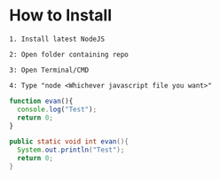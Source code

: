 # How to Install
```
1. Install latest NodeJS
```
```
2: Open folder containing repo
```
```
3: Open Terminal/CMD
```
```
4: Type "node <Whichever javascript file you want>"
```

```Javascript
function evan(){
  console.log("Test");
  return 0;
}
```

```Java
public static void int evan(){
  System.out.println("Test");
  return 0;
}
```
